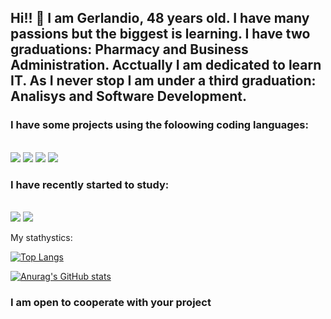 ## Hi!! 👋    I am Gerlandio, 48 years old. I have many passions but the biggest is learning.  I have two graduations: Pharmacy and Business Administration. Acctually I am dedicated to learn IT. As I never stop I am under a third graduation: Analisys and Software Development. 

<h3>I have some projects using the foloowing coding languages:</h3>
<br>
<img src="https://img.shields.io/badge/HTML5-E34F26?style=for-the-badge&logo=html5&logoColor=white">
<img src="https://img.shields.io/badge/CSS3-1572B6?style=for-the-badge&logo=css3&logoColor=white">
<img src= "https://img.shields.io/badge/Node.js-43853D?style=for-the-badge&logo=node.js&logoColor=white">
<img src="https://img.shields.io/badge/JavaScript-323330?style=for-the-badge&logo=javascript&logoColor=F7DF1E">

<h3>I have recently started to study: </h3>
<br>
<img src="https://img.shields.io/badge/React-20232A?style=for-the-badge&logo=react&logoColor=61DAFB">
<img src="https://img.shields.io/badge/TypeScript-007ACC?style=for-the-badge&logo=typescript&logoColor=white">

My stathystics:

[![Top Langs](https://github-readme-stats.vercel.app/api/top-langs/?username=gerlandiosouza)](https://github.com/anuraghazra/github-readme-stats)

[![Anurag's GitHub stats](https://github-readme-stats.vercel.app/api?username=gerlandiosouza)](https://github.com/anuraghazra/github-readme-stats)

<h3>I am open to cooperate with your project</h3>
<!--
**gerlandiosouza/gerlandiosouza** is a ✨ _special_ ✨ repository because its `README.md` (this file) appears on your GitHub profile.

Here are some ideas to get you started:

- 🔭 I’m currently working on ...
- 🌱 I’m currently learning ...
- 👯 I’m looking to collaborate on ...
- 🤔 I’m looking for help with ...
- 💬 Ask me about ...
- 📫 How to reach me: ...
- 😄 Pronouns: ...
- ⚡ Fun fact: ...
-->
